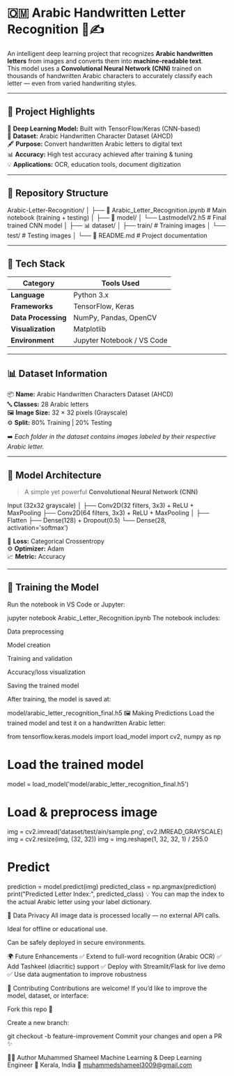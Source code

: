 # 🇴🇲 Arabic Handwritten Letter Recognition 🧠✍️  

An intelligent deep learning project that recognizes **Arabic handwritten letters** from images and converts them into **machine-readable text**.  
This model uses a **Convolutional Neural Network (CNN)** trained on thousands of handwritten Arabic characters to accurately classify each letter — even from varied handwriting styles.

---

## 🌟 Project Highlights  

🚀 **Deep Learning Model:** Built with TensorFlow/Keras (CNN-based)  
🧾 **Dataset:** Arabic Handwritten Character Dataset (AHCD)  
🖋️ **Purpose:** Convert handwritten Arabic letters to digital text  
📊 **Accuracy:** High test accuracy achieved after training & tuning  
💡 **Applications:** OCR, education tools, document digitization  

---

## 📂 Repository Structure  

Arabic-Letter-Recognition/
│
├── 📓 Arabic_Letter_Recognition.ipynb # Main notebook (training + testing)
│
├── 🧠 model/
│ └── LastmodelV2.h5 # Final trained CNN model
│
├── 📊 dataset/
│ ├── train/ # Training images
│ └── test/ # Testing images
│
└── 📄 README.md # Project documentation


---

## 🧰 Tech Stack  

| Category | Tools Used |
|-----------|------------|
| **Language** | Python 3.x |
| **Frameworks** | TensorFlow, Keras |
| **Data Processing** | NumPy, Pandas, OpenCV |
| **Visualization** | Matplotlib |
| **Environment** | Jupyter Notebook / VS Code |

---

## 📊 Dataset Information  

📦 **Name:** Arabic Handwritten Characters Dataset (AHCD)  
🔤 **Classes:** 28 Arabic letters  
🖼️ **Image Size:** 32 × 32 pixels (Grayscale)  
⚙️ **Split:** 80% Training | 20% Testing  

➡️ *Each folder in the dataset contains images labeled by their respective Arabic letter.*

---

## 🧠 Model Architecture  

> A simple yet powerful **Convolutional Neural Network (CNN)**  

Input (32x32 grayscale)
│
├── Conv2D(32 filters, 3x3) + ReLU + MaxPooling
├── Conv2D(64 filters, 3x3) + ReLU + MaxPooling
│
├── Flatten
├── Dense(128) + Dropout(0.5)
└── Dense(28, activation='softmax')


🧮 **Loss:** Categorical Crossentropy  
⚙️ **Optimizer:** Adam  
📈 **Metric:** Accuracy  

---

## 🧪 Training the Model  

Run the notebook in VS Code or Jupyter:

jupyter notebook Arabic_Letter_Recognition.ipynb
The notebook includes:

Data preprocessing

Model creation

Training and validation

Accuracy/loss visualization

Saving the trained model

After training, the model is saved at:

model/arabic_letter_recognition_final.h5
🖼️ Making Predictions
Load the trained model and test it on a handwritten Arabic letter:


from tensorflow.keras.models import load_model
import cv2, numpy as np

# Load the trained model
model = load_model('model/arabic_letter_recognition_final.h5')

# Load & preprocess image
img = cv2.imread('dataset/test/ain/sample.png', cv2.IMREAD_GRAYSCALE)
img = cv2.resize(img, (32, 32))
img = img.reshape(1, 32, 32, 1) / 255.0

# Predict
prediction = model.predict(img)
predicted_class = np.argmax(prediction)
print("Predicted Letter Index:", predicted_class)
💡 You can map the index to the actual Arabic letter using your label dictionary.

🔐 Data Privacy
All image data is processed locally — no external API calls.

Ideal for offline or educational use.

Can be safely deployed in secure environments.

🌍 Future Enhancements
✅ Extend to full-word recognition (Arabic OCR)
✅ Add Tashkeel (diacritic) support
✅ Deploy with Streamlit/Flask for live demo
✅ Use data augmentation to improve robustness

🤝 Contributing
Contributions are welcome!
If you’d like to improve the model, dataset, or interface:

Fork this repo 🍴

Create a new branch:


git checkout -b feature-improvement
Commit your changes and open a PR ✨

🧑‍💻 Author
Muhammed Shameel
Machine Learning & Deep Learning Engineer
📍 Kerala, India
📧 muhammedshameel3009@gmail.com